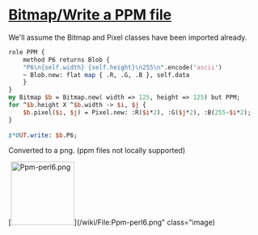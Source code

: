[1]: http://rosettacode.org/wiki/Bitmap/Write_a_PPM_file

# [Bitmap/Write a PPM file][1]

We'll assume the Bitmap and Pixel classes have been imported already.

```perl
role PPM {
    method P6 returns Blob {
	"P6\n{self.width} {self.height}\n255\n".encode('ascii')
	~ Blob.new: flat map { .R, .G, .B }, self.data
    }
}
my Bitmap $b = Bitmap.new( width => 125, height => 125) but PPM;
for ^$b.height X ^$b.width -> $i, $j {
    $b.pixel($i, $j) = Pixel.new: :R($i*2), :G($j*2), :B(255-$i*2);
}
 
$*OUT.write: $b.P6;
```


Converted to a png. (ppm files not locally supported)



[<img alt="Ppm-perl6.png" src="/mw/images/2/27/Ppm-perl6.png" width="125" height="125"/>](/wiki/File:Ppm-perl6.png" class="image)